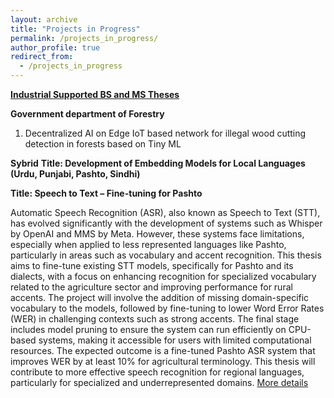 ```yaml
---
layout: archive
title: "Projects in Progress"
permalink: /projects_in_progress/
author_profile: true
redirect_from:
  - /projects_in_progress
---
```

<b><u>Industrial Supported BS and MS Theses</u></b>

**Government department of Forestry**
1. Decentralized AI on Edge IoT based network for illegal wood cutting detection in forests based on Tiny ML

**Sybrid**
**Title: Development of Embedding Models for Local Languages (Urdu, Punjabi, Pashto, Sindhi)**

**Title: Speech to Text – Fine-tuning for Pashto**

Automatic Speech Recognition (ASR), also known as Speech to Text (STT), has evolved significantly with the development of systems such as Whisper by OpenAI and MMS by Meta. However, these systems face limitations, especially when applied to less represented languages like Pashto, particularly in areas such as vocabulary and accent recognition. This thesis aims to fine-tune existing STT models, specifically for Pashto and its dialects, with a focus on enhancing recognition for specialized vocabulary related to the agriculture sector and improving performance for rural accents.
The project will involve the addition of missing domain-specific vocabulary to the models, followed by fine-tuning to lower Word Error Rates (WER) in challenging contexts such as strong accents. The final stage includes model pruning to ensure the system can run efficiently on CPU-based systems, making it accessible for users with limited computational resources.
The expected outcome is a fine-tuned Pashto ASR system that improves WER by at least 10% for agricultural terminology. This thesis will contribute to more effective speech recognition for regional languages, particularly for specialized and underrepresented domains.
[More details](http://emesk.github.io/files/sybrid_Speech_to_Text_Finetuning_for_Pashto.pdf.pdf)









